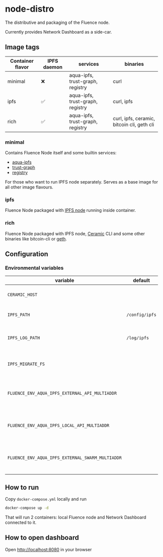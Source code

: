# node-distro

The distributive and packaging of the Fluence node.

Currently provides Network Dashboard as a side-car.

## Image tags

| Container flavor | IPFS daemon | services                         | binaries                                   |
| ---------------- | ----------- | -------------------------------- | ------------------------------------------ |
| minimal          | ❌           | aqua-ipfs, trust-graph, registry | curl                                       |
| ipfs             | ✅           | aqua-ipfs, trust-graph, registry | curl, ipfs                                 |
| rich             | ✅           | aqua-ipfs, trust-graph, registry | curl, ipfs, ceramic, bitcoin cli, geth cli |

### minimal

Contains Fluence Node itself and some builtin services:

- [aqua-ipfs](https://github.com/fluencelabs/aqua-ipfs)
- [trust-graph](https://github.com/fluencelabs/trust-graph)
- [registry](https://github.com/fluencelabs/registry)

For those who want to run IPFS node separately. Serves as a base image for all
other image flavours.

### ipfs

Fluence Node packaged with
[IPFS node](https://docs.ipfs.io/how-to/command-line-quick-start/#take-your-node-online)
running inside container.

### rich

Fluence Node packaged with IPFS node,
[Ceramic](https://developers.ceramic.network/learn/welcome/) CLI and some other
binaries like bitcoin-cli or
[geth](https://geth.ethereum.org/docs/interface/command-line-options).

## Configuration

### Environmental variables

| variable                                         | default        | description                                                                                 |
| ------------------------------------------------ | -------------- | ------------------------------------------------------------------------------------------- |
| `CERAMIC_HOST`                                   |                | ceramic daemon address                                                                      |
| `IPFS_PATH`                                      | `/config/ipfs` | IPFS node data directory                                                                    |
| `IPFS_LOG_PATH`                                  | `/log/ipfs`    | directory where IPFS will store its logs                                                    |
| `IPFS_MIGRATE_FS`                                |                | automatically run [fs-repo-migrations](https://github.com/ipfs/fs-repo-migrations) on start |
| `FLUENCE_ENV_AQUA_IPFS_EXTERNAL_API_MULTIADDR`   |                | IPFS node address used by aqua-ipfs builtin                                                 |
| `FLUENCE_ENV_AQUA_IPFS_LOCAL_API_MULTIADDR`      |                | IPFS node address used by aqua-ipfs builtin                                                 |
| `FLUENCE_ENV_AQUA_IPFS_EXTERNAL_SWARM_MULTIADDR` |                | IPFS node address used by aqua-ipfs builtin                                                 |

## How to run

Copy `docker-compose.yml` locally and run

```bash
docker-compose up -d
```

That will run 2 containers: local Fluence node and Network Dashboard connected
to it.

## How to open dashboard

Open [http://localhost:8080](http://localhost:8080) in your browser
